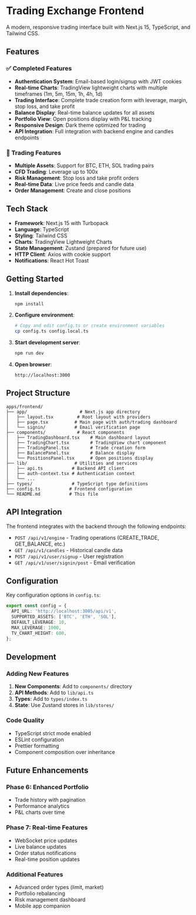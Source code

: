 # Trading Exchange Frontend

A modern, responsive trading interface built with Next.js 15, TypeScript, and Tailwind CSS.

## Features

### ✅ Completed Features

- **Authentication System**: Email-based login/signup with JWT cookies
- **Real-time Charts**: TradingView lightweight charts with multiple timeframes (1m, 5m, 15m, 1h, 4h, 1d)
- **Trading Interface**: Complete trade creation form with leverage, margin, stop loss, and take profit
- **Balance Display**: Real-time balance updates for all assets
- **Portfolio View**: Open positions display with P&L tracking
- **Responsive Design**: Dark theme optimized for trading
- **API Integration**: Full integration with backend engine and candles endpoints

### 🎯 Trading Features

- **Multiple Assets**: Support for BTC, ETH, SOL trading pairs
- **CFD Trading**: Leverage up to 100x
- **Risk Management**: Stop loss and take profit orders
- **Real-time Data**: Live price feeds and candle data
- **Order Management**: Create and close positions

## Tech Stack

- **Framework**: Next.js 15 with Turbopack
- **Language**: TypeScript
- **Styling**: Tailwind CSS
- **Charts**: TradingView Lightweight Charts
- **State Management**: Zustand (prepared for future use)
- **HTTP Client**: Axios with cookie support
- **Notifications**: React Hot Toast

## Getting Started

1. **Install dependencies**:
   ```bash
   npm install
   ```

2. **Configure environment**:
   ```bash
   # Copy and edit config.ts or create environment variables
   cp config.ts config.local.ts
   ```

3. **Start development server**:
   ```bash
   npm run dev
   ```

4. **Open browser**:
   ```
   http://localhost:3000
   ```

## Project Structure

```
apps/frontend/
├── app/                    # Next.js app directory
│   ├── layout.tsx         # Root layout with providers
│   ├── page.tsx          # Main page with auth/trading dashboard
│   └── signin/           # Email verification page
├── components/            # React components
│   ├── TradingDashboard.tsx    # Main dashboard layout
│   ├── TradingChart.tsx        # TradingView chart component
│   ├── TradingPanel.tsx        # Trade creation form
│   ├── BalancePanel.tsx        # Balance display
│   └── PositionsPanel.tsx      # Open positions display
├── lib/                  # Utilities and services
│   ├── api.ts           # Backend API client
│   ├── auth-context.tsx # Authentication context
│   └── ...
├── types/               # TypeScript type definitions
├── config.ts           # Frontend configuration
└── README.md           # This file
```

## API Integration

The frontend integrates with the backend through the following endpoints:

- `POST /api/v1/engine` - Trading operations (CREATE_TRADE, GET_BALANCE, etc.)
- `GET /api/v1/candles` - Historical candle data
- `POST /api/v1/user/signup` - User registration
- `GET /api/v1/user/signin/post` - Email verification

## Configuration

Key configuration options in `config.ts`:

```typescript
export const config = {
  API_URL: 'http://localhost:3005/api/v1',
  SUPPORTED_ASSETS: ['BTC', 'ETH', 'SOL'],
  DEFAULT_LEVERAGE: 10,
  MAX_LEVERAGE: 1000,
  TV_CHART_HEIGHT: 600,
};
```

## Development

### Adding New Features

1. **New Components**: Add to `components/` directory
2. **API Methods**: Add to `lib/api.ts`
3. **Types**: Add to `types/index.ts`
4. **State**: Use Zustand stores in `lib/stores/`

### Code Quality

- TypeScript strict mode enabled
- ESLint configuration
- Prettier formatting
- Component composition over inheritance

## Future Enhancements

### Phase 6: Enhanced Portfolio
- Trade history with pagination
- Performance analytics
- P&L charts over time

### Phase 7: Real-time Features
- WebSocket price updates
- Live balance updates
- Order status notifications
- Real-time position updates

### Additional Features
- Advanced order types (limit, market)
- Portfolio rebalancing
- Risk management dashboard
- Mobile app companion